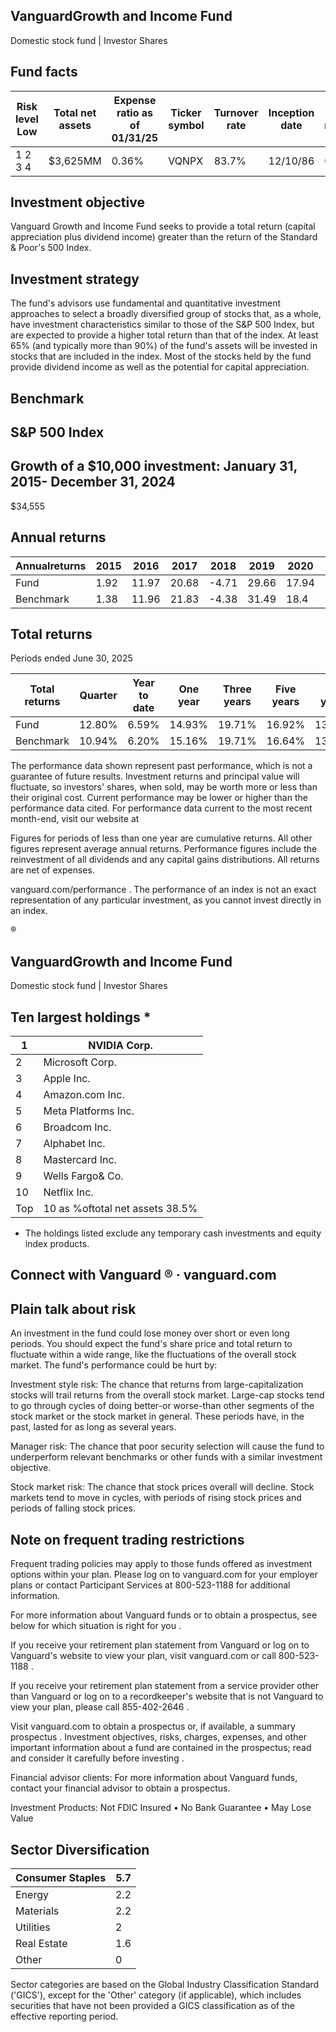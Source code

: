 ## VanguardGrowth and Income Fund

Domestic stock fund | Investor Shares

## Fund facts

| Risk level Low   | Total net assets   | Expense ratio as of 01/31/25   | Ticker symbol   | Turnover rate   | Inception date   |   Fund number |
|------------------|--------------------|--------------------------------|-----------------|-----------------|------------------|---------------|
| 1 2 3 4          | $3,625MM           | 0.36%                          | VQNPX           | 83.7%           | 12/10/86         |          0093 |

## Investment objective

Vanguard Growth and Income Fund seeks to provide a total return (capital appreciation plus dividend income) greater than the return of the Standard &amp; Poor's 500 Index.

## Investment strategy

The fund's advisors use fundamental and quantitative investment approaches to select a broadly diversified group of stocks that, as a whole, have investment characteristics similar to those of the S&amp;P 500 Index, but are expected to provide a higher total return than that of the index. At least 65% (and typically more than 90%) of the fund's assets will be invested in stocks that are included in the index. Most of the stocks held by the fund provide dividend income as well as the potential for capital appreciation.

## Benchmark

## S&amp;P 500 Index

## Growth of a $10,000 investment:  January 31, 2015-  December 31, 2024

$34,555

<!-- image -->

## Annual returns

<!-- image -->

| Annualreturns   |   2015 |   2016 |   2017 |   2018 |   2019 |   2020 |   2021 |   2022 |   2023 |   2024 |
|-----------------|--------|--------|--------|--------|--------|--------|--------|--------|--------|--------|
| Fund            |   1.92 |  11.97 |  20.68 |  -4.71 |  29.66 |  17.94 |  28.98 | -17.2  |  24.66 |  26.16 |
| Benchmark       |   1.38 |  11.96 |  21.83 |  -4.38 |  31.49 |  18.4  |  28.71 | -18.11 |  26.29 |  25.02 |

## Total returns

Periods ended June 30, 2025

| Total returns   | Quarter   | Year to date   | One year   | Three years   | Five years   | Ten years   |
|-----------------|-----------|----------------|------------|---------------|--------------|-------------|
| Fund            | 12.80%    | 6.59%          | 14.93%     | 19.71%        | 16.92%       | 13.48%      |
| Benchmark       | 10.94%    | 6.20%          | 15.16%     | 19.71%        | 16.64%       | 13.65%      |

The performance data shown represent past performance, which is not a guarantee of future results. Investment returns and principal value will fluctuate, so investors' shares, when sold, may be worth more or less than their original cost. Current performance may be lower or higher than the performance data cited. For performance data current to the most recent month-end, visit our website at

Figures for periods of less than one year are cumulative returns. All other figures represent average annual returns. Performance figures include the reinvestment of all dividends and any capital gains distributions. All returns are net of expenses.

vanguard.com/performance  . The performance of an index is not an exact representation of any particular investment, as you cannot invest directly in an index.

®

<!-- image -->

## VanguardGrowth and Income Fund

Domestic stock fund | Investor Shares

## Ten largest holdings  *

| 1   | NVIDIA Corp.                    |
|-----|---------------------------------|
| 2   | Microsoft Corp.                 |
| 3   | Apple Inc.                      |
| 4   | Amazon.com Inc.                 |
| 5   | Meta Platforms Inc.             |
| 6   | Broadcom Inc.                   |
| 7   | Alphabet Inc.                   |
| 8   | Mastercard Inc.                 |
| 9   | Wells Fargo& Co.                |
| 10  | Netflix Inc.                    |
| Top | 10 as %oftotal net assets 38.5% |

* The holdings listed exclude any temporary cash investments and equity index products.

## Connect with Vanguard   ® ·    vanguard.com

## Plain talk about risk

An investment in the fund could lose money over short or even long periods. You should expect the fund's share price and total return to fluctuate within a wide range, like the fluctuations of the overall stock market. The fund's performance could be hurt by:

Investment style risk: The chance that returns from large-capitalization stocks will trail returns from the overall stock market. Large-cap stocks tend to go through cycles of doing better-or worse-than other segments of the stock market or the stock market in general. These periods have, in the past, lasted for as long as several years.

Manager risk: The chance that poor security selection will cause the fund to underperform relevant benchmarks or other funds with a similar investment objective.

Stock market risk: The chance that stock prices overall will decline. Stock markets tend to move in cycles, with periods of rising stock prices and periods of falling stock prices.

## Note on frequent trading restrictions

Frequent trading policies may apply to those funds offered as investment options within your plan. Please log on to   vanguard.com for your employer plans or contact Participant Services at 800-523-1188 for additional information.

For more information about Vanguard funds or to obtain a prospectus, see below for which situation is right for you .

If you receive your retirement plan statement from Vanguard or log on to Vanguard's website to view your plan, visit vanguard.com or call 800-523-1188 .

If you receive your retirement plan statement from a service provider other than Vanguard or log on to a recordkeeper's website that is not Vanguard to view your plan, please call 855-402-2646 .

Visit vanguard.com to obtain a prospectus or, if available, a summary prospectus . Investment objectives, risks, charges, expenses, and other important information about a fund are contained in the prospectus; read and consider it carefully before investing .

Financial advisor clients: For more information about Vanguard funds, contact your financial advisor to obtain a prospectus.

Investment Products: Not FDIC Insured • No Bank Guarantee • May Lose Value

## Sector Diversification

<!-- image -->

| Consumer Staples   |   5.7 |
|--------------------|-------|
| Energy             |   2.2 |
| Materials          |   2.2 |
| Utilities          |   2   |
| Real Estate        |   1.6 |
| Other              |   0   |

<!-- image -->

<!-- image -->

<!-- image -->

<!-- image -->

<!-- image -->

<!-- image -->

Sector categories are based on the Global Industry Classification Standard ('GICS'), except for the 'Other' category (if applicable), which includes securities that have not been provided a GICS classification as of the effective reporting period.